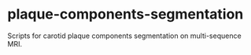 # plaque-components-segmentation

Scripts for carotid plaque components segmentation on multi-sequence MRI.